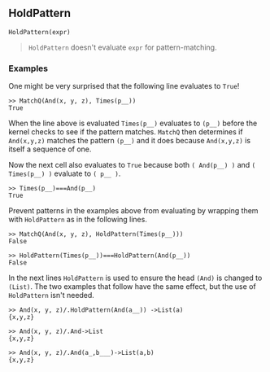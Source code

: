 ## HoldPattern

```
HoldPattern(expr)
```

> `HoldPattern` doesn't evaluate `expr` for pattern-matching.


### Examples

One might be very surprised that the following line evaluates to `True`!

```
>> MatchQ(And(x, y, z), Times(p__))
True
```

When the line above is evaluated  `Times(p__)` evaluates to `(p__)` before the kernel checks to see if the pattern matches. `MatchQ` then determines if `And(x,y,z)` matches the pattern `(p__)` and it does because `And(x,y,z)` is itself a sequence of one.

Now the next cell also evaluates to `True` because both `( And(p__) )` and `( Times(p__) )` evaluate to `( p__ )`.

```
>> Times(p__)===And(p__)
True
```

Prevent patterns in the examples above from evaluating by wrapping them with `HoldPattern` as in the following lines.

```
>> MatchQ(And(x, y, z), HoldPattern(Times(p__)))
False

>> HoldPattern(Times(p__))===HoldPattern(And(p__))
False
```

In the next lines `HoldPattern` is used to ensure the head `(And)` is changed to `(List)`.
The two examples that follow have the same effect, but the use of `HoldPattern` isn't needed.

```
>> And(x, y, z)/.HoldPattern(And(a__)) ->List(a)
{x,y,z}

>> And(x, y, z)/.And->List
{x,y,z}

>> And(x, y, z)/.And(a_,b___)->List(a,b)
{x,y,z}
```





